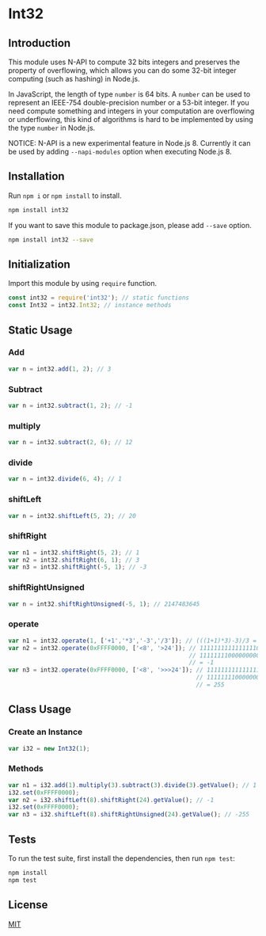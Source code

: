 Int32
=================================

## Introduction

This module uses N-API to compute 32 bits integers and preserves the property of overflowing, which allows you can do some 32-bit integer computing (such as hashing) in Node.js.

In JavaScript, the length of type `number` is 64 bits. A `number` can be used to represent an IEEE-754 double-precision number or a 53-bit integer. If you need compute something and integers in your computation are overflowing or underflowing, this kind of algorithms is hard to be implemented by using the type `number` in Node.js.

NOTICE: N-API is a new experimental feature in Node.js 8. Currently it can be used by adding `--napi-modules` option when executing Node.js 8.

## Installation

Run `npm i` or `npm install` to install.

```bash
npm install int32
```

If you want to save this module to package.json, please add `--save` option.

```bash
npm install int32 --save
```

## Initialization

Import this module by using `require` function.

```javascript
const int32 = require('int32'); // static functions
const Int32 = int32.Int32; // instance methods
```

## Static Usage

### Add

```javascript
var n = int32.add(1, 2); // 3
```

### Subtract

```javascript
var n = int32.subtract(1, 2); // -1
```

### multiply

```javascript
var n = int32.subtract(2, 6); // 12
```

### divide

```javascript
var n = int32.divide(6, 4); // 1
```

### shiftLeft

```javascript
var n = int32.shiftLeft(5, 2); // 20
```

### shiftRight

```javascript
var n1 = int32.shiftRight(5, 2); // 1
var n2 = int32.shiftRight(6, 1); // 3
var n3 = int32.shiftRight(-5, 1); // -3
```

### shiftRightUnsigned

```javascript
var n = int32.shiftRightUnsigned(-5, 1); // 2147483645
```

### operate

```javascript
var n1 = int32.operate(1, ['+1','*3','-3','/3']); // (((1+1)*3)-3)/3 = 1
var n2 = int32.operate(0xFFFF0000, ['<8', '>24']); // 11111111111111110000000000000000 << 8 = 11111111000000000000000000000000
                                                   // 11111111000000000000000000000000 >> 24 = 11111111111111111111111111111111
                                                   // = -1
var n3 = int32.operate(0xFFFF0000, ['<8', '>>>24']); // 11111111111111110000000000000000 << 8 = 11111111000000000000000000000000
                                                     // 11111111000000000000000000000000 >>> 24 = 00000000000000000000000011111111
                                                     // = 255
```

## Class Usage

### Create an Instance

```javascript
var i32 = new Int32(1);
```

### Methods

```javascript
var n1 = i32.add(1).multiply(3).subtract(3).divide(3).getValue(); // 1
i32.set(0xFFFF0000);
var n2 = i32.shiftLeft(8).shiftRight(24).getValue(); // -1
i32.set(0xFFFF0000);
var n3 = i32.shiftLeft(8).shiftRightUnsigned(24).getValue(); // -255
```

## Tests

To run the test suite, first install the dependencies, then run `npm test`:

```bash
npm install
npm test
```

## License

[MIT](LICENSE)

